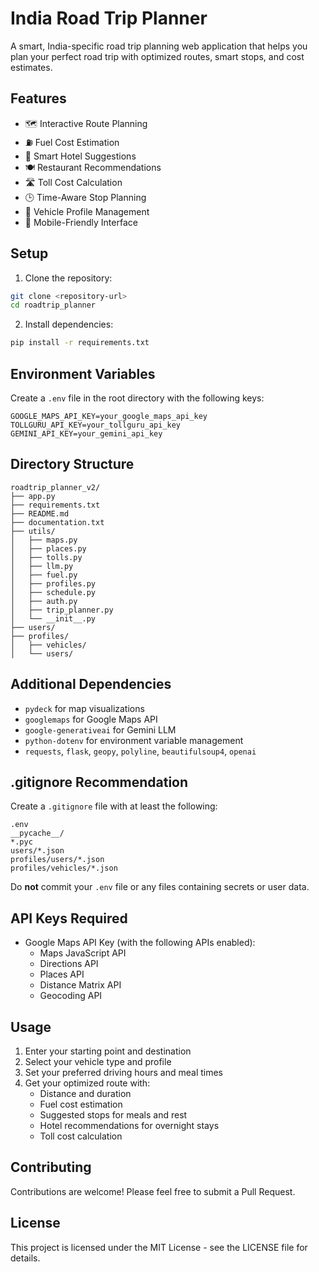 # India Road Trip Planner

A smart, India-specific road trip planning web application that helps you plan your perfect road trip with optimized routes, smart stops, and cost estimates.

## Features

- 🗺️ Interactive Route Planning
- ⛽ Fuel Cost Estimation
- 🏨 Smart Hotel Suggestions
- 🍽️ Restaurant Recommendations
- 🛣️ Toll Cost Calculation
- 🕒 Time-Aware Stop Planning
- 🚗 Vehicle Profile Management
- 📱 Mobile-Friendly Interface

## Setup

1. Clone the repository:
```bash
git clone <repository-url>
cd roadtrip_planner
```

2. Install dependencies:
```bash
pip install -r requirements.txt
```

## Environment Variables

Create a `.env` file in the root directory with the following keys:

```
GOOGLE_MAPS_API_KEY=your_google_maps_api_key
TOLLGURU_API_KEY=your_tollguru_api_key
GEMINI_API_KEY=your_gemini_api_key
```

## Directory Structure

```
roadtrip_planner_v2/
├── app.py
├── requirements.txt
├── README.md
├── documentation.txt
├── utils/
│   ├── maps.py
│   ├── places.py
│   ├── tolls.py
│   ├── llm.py
│   ├── fuel.py
│   ├── profiles.py
│   ├── schedule.py
│   ├── auth.py
│   ├── trip_planner.py
│   └── __init__.py
├── users/
├── profiles/
│   ├── vehicles/
│   └── users/
```

## Additional Dependencies

- `pydeck` for map visualizations
- `googlemaps` for Google Maps API
- `google-generativeai` for Gemini LLM
- `python-dotenv` for environment variable management
- `requests`, `flask`, `geopy`, `polyline`, `beautifulsoup4`, `openai`

## .gitignore Recommendation

Create a `.gitignore` file with at least the following:

```
.env
__pycache__/
*.pyc
users/*.json
profiles/users/*.json
profiles/vehicles/*.json
```

Do **not** commit your `.env` file or any files containing secrets or user data.

## API Keys Required

- Google Maps API Key (with the following APIs enabled):
  - Maps JavaScript API
  - Directions API
  - Places API
  - Distance Matrix API
  - Geocoding API

## Usage

1. Enter your starting point and destination
2. Select your vehicle type and profile
3. Set your preferred driving hours and meal times
4. Get your optimized route with:
   - Distance and duration
   - Fuel cost estimation
   - Suggested stops for meals and rest
   - Hotel recommendations for overnight stays
   - Toll cost calculation

## Contributing

Contributions are welcome! Please feel free to submit a Pull Request.

## License

This project is licensed under the MIT License - see the LICENSE file for details. 